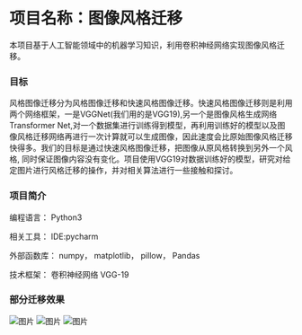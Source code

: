 # 项目名称：图像风格迁移
本项目基于人工智能领域中的机器学习知识，利用卷积神经网络实现图像风格迁移。

### 目标
风格图像迁移分为风格图像迁移和快速风格图像迁移。快速风格图像迁移则是利用两个网络框架，一是VGGNet(我们用的是VGG19),另一个是图像风格生成网络Transformer Net,对一个数据集进行训练得到模型，再利用训练好的模型以及图像风格迁移网络再进行一次计算就可以生成图像，因此速度会比原始图像风格迁移快得多。我们的目标是通过快速风格图像迁移，把图像从原风格转换到另外一个风格, 同时保证图像内容没有变化。项目使用VGG19对数据训练好的模型，研究对给定图片进行风格迁移的操作，并对相关算法进行一些接触和探讨。
  
### 项目简介
编程语言：
Python3

相关工具：
IDE:pycharm

外部函数库：
numpy，
matplotlib，
pillow，
Pandas

技术框架：
卷积神经网络 VGG-19

### 部分迁移效果
![图片](https://user-images.githubusercontent.com/83445004/123511460-0e75f180-d6b4-11eb-8e61-0de6bfbd9236.png)
![图片](https://user-images.githubusercontent.com/83445004/123511484-22215800-d6b4-11eb-8056-4ba5bdea32a7.png)
![图片](https://user-images.githubusercontent.com/83445004/123511527-56951400-d6b4-11eb-8de9-e456d3de99d6.png)
